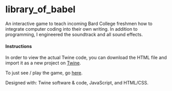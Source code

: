 # library_of_babel

An interactive game to teach incoming Bard College freshmen how to integrate computer coding into their own writing. In addition to programming, I engineered the soundtrack and all sound effects. 

#### Instructions

In order to view the actual Twine code, you can download the HTML file and import it as a new project on [Twine](https://twinery.org/2/).

To just see / play the game, go [here](https://code.languageandthinking.bard.edu/Babel2.html).

Designed with: Twine software & code, JavaScript, and HTML/CSS.
